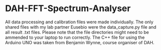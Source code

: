 # DAH-FFT-Spectrum-Analyser
All data processing and calibration files were made individually. The only shared files with my lab partner Eusebio were the data_capture.py file and all result .txt files.
Please note that the file directories might need to be ammended to your laptop to run correctly. The C++ file for using the Arduino UNO was taken from Benjamin Wynne, course organiser of DAH.
